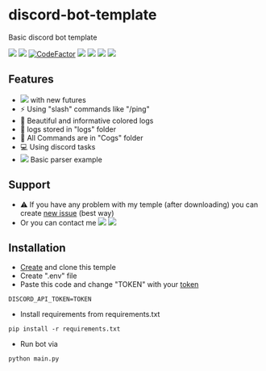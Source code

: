 <h1>discord-bot-template</h1>
<p>Basic discord bot template</p>

<div id="badges">
  <a href="https://discord.gg/3wt8QRndjm"><img src="https://img.shields.io/discord/904364952532418620?logo=discord"/></a>
  <a href="https://github.com/FlamesC0der/discord-bot-template/stargazers"><img src="https://img.shields.io/github/stars/FlamesC0der/discord-bot-template"/></a>
  <a href="https://www.codefactor.io/repository/github/flamesc0der/discord-bot-template"><img src="https://www.codefactor.io/repository/github/flamesc0der/discord-bot-template/badge" alt="CodeFactor" /></a>
  <a href="https://github.com/FlamesC0der/discord-bot-template/issues"><img src="https://img.shields.io/github/issues/FlamesC0der/discord-bot-template"/></a>
  <a href=""><img src="https://img.shields.io/github/last-commit/FlamesC0der/discord-bot-template/master?color=yellow"/></a>
  <a href="https://github.com/FlamesC0der/discord-bot-template/blob/master/LICENSE"><img src="https://img.shields.io/github/license/FlamesC0der/discord-bot-template?color=red"/></a>
  <a href=""><img src="https://img.shields.io/pypi/pyversions/discord.py"/></a>
</div>
<h2></h2>
<h2>Features</h2>

* <img src="https://img.shields.io/badge/discord.py-2.x-blue"/> with new futures
* ⚡️ Using "slash" commands like "/ping"
* 🎨 Beautiful and informative colored logs
* 💾 logs stored in "logs" folder
* 📂 All Commands are in "Cogs" folder
* 💻 Using discord tasks
* <img src="https://img.shields.io/pypi/v/discord.py?label=bs4"/> Basic parser example

<h2>Support</h2>

* ⚠️ If you have any problem with my temple (after downloading) you can create [new issue](https://github.com/FlamesC0der/discord-bot-template/issues) (best way)
* Or you can contact me <a href="https://t.me/FlameCoder0_0" target="_blank"><img src="https://img.shields.io/badge/telegram-0088cc?logo=telegram&logoColor=white"/></a> <a href="https://discord.gg/3wt8QRndjm" target="_blank"><img src="https://img.shields.io/badge/discord-5865F2?logo=discord&logoColor=white"/></a>

<h2>Installation</h2>

* [Create](https://github.com/FlamesC0der/discord-bot-template/generate) and clone this temple
* Create ".env" file
* Paste this code and change "TOKEN" with your [token](https://discord.com/developers/applications)
```
DISCORD_API_TOKEN=TOKEN
```
* Install requirements from requirements.txt
```
pip install -r requirements.txt
```
* Run bot via
```
python main.py
```
